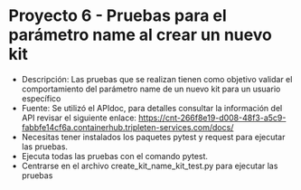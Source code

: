# Proyecto 6 - Pruebas para el parámetro name al crear un nuevo kit
- Descripción: Las pruebas que se realizan tienen como objetivo validar el comportamiento del parámetro name de un nuevo kit para un usuario específico
- Fuente: Se utilizó el APIdoc, para detalles consultar la información del API revisar el siguiente enlace: https://cnt-266f8e19-d008-48f3-a5c9-fabbfe14cf6a.containerhub.tripleten-services.com/docs/ 
- Necesitas tener instalados los paquetes pytest y request para ejecutar las pruebas.
- Ejecuta todas las pruebas con el comando pytest.
- Centrarse en el archivo create_kit_name_kit_test.py para ejecutar las pruebas